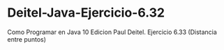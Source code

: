 # Deitel-Java-Ejercicio-6.32
Como Programar en Java 10 Edicion Paul Deitel. Ejercicio 6.33 (Distancia entre puntos)
